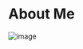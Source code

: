 # About Me
![image](https://github.com/suritasahu/aboutme/assets/94728614/7e0bd5d8-458f-4b66-a6a8-986224d33583)

